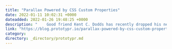 ```yaml
---
title: "Parallax Powered by CSS Custom Properties"
date: 2022-01-11 10:02:31 +0000
dateadded: 2022-01-26 19:48:25 +0000
description: "    Good friend Kent C. Dodds has recently dropped his new website which had a lot of work go into it.  Continue reading on Prototypr »  "
link: "https://blog.prototypr.io/parallax-powered-by-css-custom-properties-a926481cc54e?source=rss----eb297ea1161a---4"
category:
directory: _directory/prototypr.md
---
```


